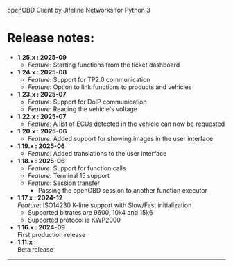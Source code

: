 openOBD Client by Jifeline Networks for Python 3

# Release notes:
- **1.25.x : 2025-09**
  - *Feature*: Starting functions from the ticket dashboard
- **1.24.x : 2025-08**
  - *Feature*: Support for TP2.0 communication
  - *Feature*: Option to link functions to products and vehicles
- **1.23.x : 2025-07**
  - *Feature*: Support for DoIP communication
  - *Feature*: Reading the vehicle's voltage
- **1.22.x : 2025-07**
  - *Feature*: A list of ECUs detected in the vehicle can now be requested
- **1.20.x : 2025-06**
  - *Feature*: Added support for showing images in the user interface
- **1.19.x : 2025-06**
  - *Feature*: Added translations to the user interface
- **1.18.x : 2025-06**  
  - *Feature*: Support for function calls
  - *Feature*: Terminal 15 support
  - *Feature*: Session transfer
    - Passing the openOBD session to another function executor
 - **1.17.x : 2024-12**  
    *Feature*: ISO14230 K-line support with Slow/Fast initialization  
    - Supported bitrates are 9600, 10k4 and 15k6
    - Supported protocol is KWP2000
 - **1.16.x : 2024-09**  
   First production release
 - **1.11.x** :  
   Beta release

---------------------------------------------------------------


